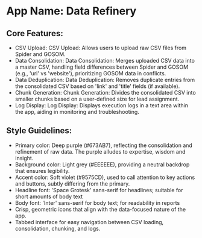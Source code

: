# **App Name**: Data Refinery

## Core Features:

- CSV Upload: CSV Upload: Allows users to upload raw CSV files from Spider and GOSOM.
- Data Consolidation: Data Consolidation: Merges uploaded CSV data into a master CSV, handling field differences between Spider and GOSOM (e.g., 'url' vs 'website'), prioritizing GOSOM data in conflicts.
- Data Deduplication: Data Deduplication: Removes duplicate entries from the consolidated CSV based on 'link' and 'title' fields (if available).
- Chunk Generation: Chunk Generation: Divides the consolidated CSV into smaller chunks based on a user-defined size for lead assignment.
- Log Display: Log Display: Displays execution logs in a text area within the app, aiding in monitoring and troubleshooting.

## Style Guidelines:

- Primary color: Deep purple (#673AB7), reflecting the consolidation and refinement of raw data. The purple alludes to expertise, wisdom and insight.
- Background color: Light grey (#EEEEEE), providing a neutral backdrop that ensures legibility.
- Accent color: Soft violet (#9575CD), used to call attention to key actions and buttons, subtly differing from the primary.
- Headline font: 'Space Grotesk' sans-serif for headlines; suitable for short amounts of body text
- Body font: 'Inter' sans-serif for body text; for readability in reports
- Crisp, geometric icons that align with the data-focused nature of the app.
- Tabbed interface for easy navigation between CSV loading, consolidation, chunking, and logs.